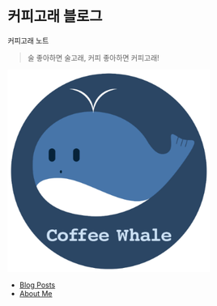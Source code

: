 # 커피고래 블로그

커피고래 노트
> 술 좋아하면 술고래, 커피 좋아하면 커피고래!

![profile](assets/images/profile.png)

- [Blog Posts](https://coffeewhale.com)
- [About Me](https://coffeewhale.com/about)
